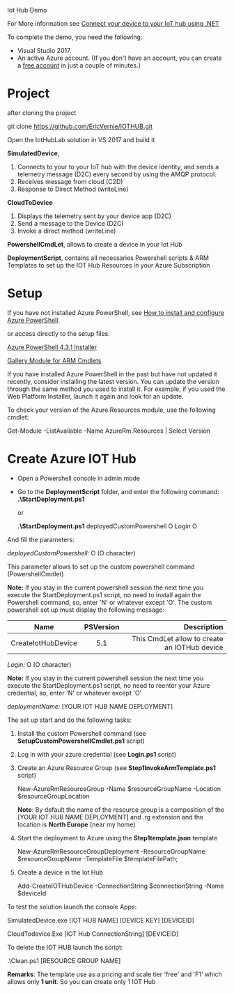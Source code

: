 Iot Hub Demo

For More information see [Connect your device to your IoT hub using .NET](https://docs.microsoft.com/en-us/azure/iot-hub/iot-hub-csharp-csharp-getstarted)

To complete the demo, you need the following:

* Visual Studio 2017.
* An active Azure account. (If you don't have an account, you can create a [free account](http://azure.microsoft.com/pricing/free-trial/) in just a couple of minutes.)


# Project

after cloning the project

git clone https://github.com/EricVernie/IOTHUB.git

Open the IotHubLab solution in VS 2017 and build it

__SimulatedDevice__, 
1. Connects to your to your IoT hub with the device identity, and sends a telemetry message (D2C) every second by using the AMQP protocol.
2. Receives message from cloud (C2D)
3. Response to Direct Method (writeLine)




__CloudToDevice__
1. Displays the telemetry sent by your device app (D2C)
2. Send a message to the Device (D2C)
3. Invoke a direct method (writeLine)


__PowershellCmdLet__, allows to create a device in your Iot Hub

__DeploymentScript__, contains all necessaries Powershell scripts & ARM Templates to set up the IOT Hub Resources in your Azure Subscription



# Setup
If you have not installed Azure PowerShell, see [How to install and configure Azure PowerShell](https://docs.microsoft.com/en-us/powershell/azure/overview?view=azurermps-4.3.1).

or access directly to the setup files:

[Azure PowerShell 4.3.1 Installer](https://github.com/Azure/azure-powershell/releases/download/v4.3.1-August2017/azure-powershell.4.3.1.msi)

[Gallery Module for ARM Cmdlets](https://www.powershellgallery.com/packages/AzureRM/4.3.1)


If you have installed Azure PowerShell in the past but have not updated it recently, consider installing the latest version. You can update the version through the same method you used to install it. For example, if you used the Web Platform Installer, launch it again and look for an update.

To check your version of the Azure Resources module, use the following cmdlet:


Get-Module -ListAvailable -Name AzureRm.Resources | Select Version

# Create Azure IOT Hub 

* Open a Powershell console in admin mode

* Go to the __DeploymentScript__ folder, and enter the following command:
  __.\StartDeployment.ps1__

    or

    __.\StartDeployment.ps1__ deployedCustomPowershell O Login O 

And fill the parameters:

_deployedCustomPowershell:_ O (O character) 

This parameter allows to set up the custom powershell command (PowershellCmdlet)

__Note:__ If you stay in the current powershell session the next time you execute the StartDeployment.ps1 script, no need to install again the Powershell command, so, enter 'N' or whatever except 'O'. 
The custom powershell set up must display the following message:

| Name        | PSVersion           | Description  |
| ------------- |:-------------:| -----:|
| CreateIotHubDevice     | 5.1| This CmdLet allow to create an IOTHub device |




_Login:_ O (O character) 

__Note:__ If you stay in the current powershell session the next time you execute the StartDeployment.ps1 script, no need to reenter your Azure credential, so, enter 'N' or whatever except 'O'

_deploymentName:_ [YOUR IOT HUB NAME DEPLOYMENT]


The set up start and do the following tasks:
1. Install the custom Powershell command (see __SetupCustomPowershellCmdlet.ps1__ script)
2. Log in with your azure credential (see __Login.ps1__ script)
3. Create an Azure Resource Group (see __Step1InvokeArmTemplate.ps1__ script)

	New-AzureRmResourceGroup -Name $resourceGroupName -Location $resourceGroupLocation 


	__Note__: By default the name of the resource group is a composition of the [YOUR IOT HUB NAME DEPLOYMENT] and .rg extension and the location is __North Europe__ (near my home)
4. Start the deployment to Azure using the __Step1template.json__ template

	New-AzureRmResourceGroupDeployment -ResourceGroupName $resourceGroupName -TemplateFile $templateFilePath;

5. Create a device in the Iot Hub

	Add-CreateIOTHubDevice -ConnectionString $connectionString  -Name $deviceId

To test the solution launch the console Apps:

SimulatedDevice.exe [IOT HUB NAME] [DEVICE KEY] [DEVICEID]

CloudTodevice.Exe [IOT Hub ConnectionString] [DEVICEID]

To delete the IOT HUB launch the script: 

.\Clean.ps1 [RESOURCE GROUP NAME]

__Remarks__: The template use as a pricing and scale tier 'free' and 'F1' which allows only __1 unit__. So you can create only 1 IOT Hub







